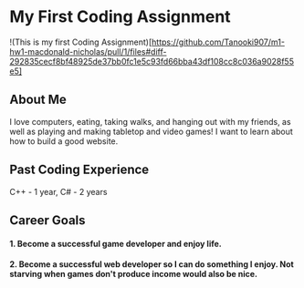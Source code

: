 # My First Coding Assignment
!(This is my first Coding Assignment)[https://github.com/Tanooki907/m1-hw1-macdonald-nicholas/pull/1/files#diff-292835cecf8bf48925de37bb0fc1e5c93fd66bba43df108cc8c036a9028f55e5]
## About Me
I love computers, eating, taking walks, and hanging out with my friends, as well as playing and making tabletop and video games! I want to learn about how to build a good website.
## Past Coding Experience
C++ - 1 year, C# - 2 years
## Career Goals
#### 1. Become a successful game developer and enjoy life.
#### 2. Become a successful web developer so I can do something I enjoy. Not starving when games don't produce income would also be nice.
